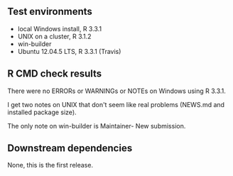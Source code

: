 ## Test environments
* local Windows install, R 3.3.1
* UNIX on a cluster, R 3.1.2
* win-builder
* Ubuntu 12.04.5 LTS, R 3.3.1 (Travis)

## R CMD check results
There were no ERRORs or WARNINGs or NOTEs on Windows using R 3.3.1.

I get two notes on UNIX that don't seem like real problems (NEWS.md and installed package size).

The only note on win-builder is Maintainer- New submission.

## Downstream dependencies

None, this is the first release.
